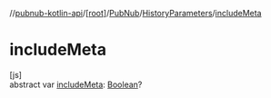 //[pubnub-kotlin-api](../../../../index.md)/[[root]](../../index.md)/[PubNub](../index.md)/[HistoryParameters](index.md)/[includeMeta](include-meta.md)

# includeMeta

[js]\
abstract var [includeMeta](include-meta.md): [Boolean](https://kotlinlang.org/api/core/kotlin-stdlib/kotlin/-boolean/index.html)?
